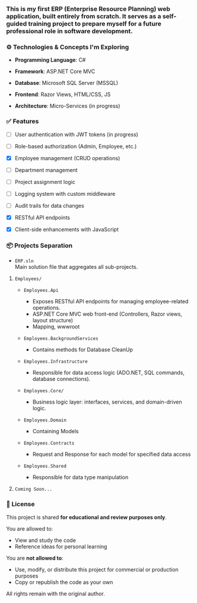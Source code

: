 ### This is my first ERP (Enterprise Resource Planning) web application, built entirely from scratch. It serves as a self-guided training project to prepare myself for a future professional role in software development.


### ⚙️ Technologies & Concepts I'm Exploring
- **Programming Language**: C#

- **Framework**: ASP.NET Core MVC

- **Database**: Microsoft SQL Server (MSSQL)

- **Frontend**: Razor Views, HTML/CSS, JS

- **Architecture**: Micro-Services (in progress)

### ✅ Features

- [ ] User authentication with JWT tokens (in progress)
- [ ] Role-based authorization (Admin, Employee, etc.)
- [x] Employee management (CRUD operations)
- [ ] Department management
- [ ] Project assignment logic
- [ ] Logging system with custom middleware
- [ ] Audit trails for data changes
- [x] RESTful API endpoints
- [x] Client-side enhancements with JavaScript


### 📦 Projects Separation

- `ERP.sln`  
  Main solution file that aggregates all sub-projects.
1) `Employees/`
    - `Employees.Api`
        - Exposes RESTful API endpoints for managing employee-related operations.
        - ASP.NET Core MVC web front-end (Controllers, Razor views, layout structure)
        - Mapping, wwwroot

    - `Employees.BackgroundServices`  
        - Contains methods for Database CleanUp

    - `Employees.Infrastructure`  
        - Responsible for data access logic (ADO.NET, SQL commands, database connections).

    - `Employees.Core/`  
       - Business logic layer: interfaces, services, and domain-driven logic.

    - `Employees.Domain`  
        - Containing Models

    - `Employees.Contracts`
        - Request and Response for each model for specified data access

    - `Employees.Shared`
        - Responsible for data type manipulation

2) `Coming Soon...`

### 📝 License
This project is shared **for educational and review purposes only**.

You are allowed to:
- View and study the code
- Reference ideas for personal learning

You are **not allowed to**:
- Use, modify, or distribute this project for commercial or production purposes
- Copy or republish the code as your own

All rights remain with the original author.